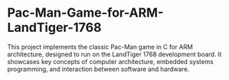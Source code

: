 # Pac-Man-Game-for-ARM-LandTiger-1768
 This project implements the classic Pac-Man game in C for ARM architecture, designed to run on the LandTiger 1768 development board. It showcases key concepts of computer architecture, embedded systems programming, and interaction between software and hardware.
